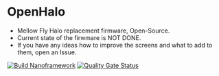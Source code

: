 # OpenHalo
- Mellow Fly Halo replacement firmware, Open-Source.
- Current state of the firwmare is NOT DONE.
- If you have any ideas how to improve the screens and what to add to them, open an Issue.

[![Build Nanoframework](https://github.com/TekuSP/OpenHalo/actions/workflows/nanoframework_build.yml/badge.svg?branch=master)](https://github.com/TekuSP/OpenHalo/actions/workflows/nanoframework_build.yml)
[![Quality Gate Status](https://sonarcloud.io/api/project_badges/measure?project=TekuSP_OpenHalo&metric=alert_status)](https://sonarcloud.io/summary/new_code?id=TekuSP_OpenHalo)
